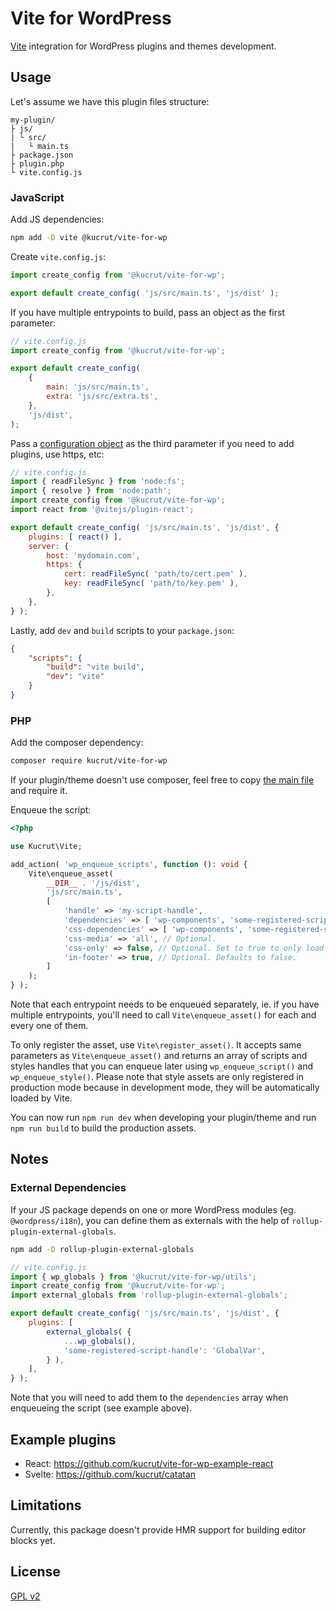 # Vite for WordPress

[Vite](https://vitejs.dev) integration for WordPress plugins and themes development.

## Usage

Let's assume we have this plugin files structure:

```
my-plugin/
├ js/
| └ src/
|   └ main.ts
├ package.json
├ plugin.php
└ vite.config.js
```

### JavaScript

Add JS dependencies:

```sh
npm add -D vite @kucrut/vite-for-wp
```

Create `vite.config.js`:

```js
import create_config from '@kucrut/vite-for-wp';

export default create_config( 'js/src/main.ts', 'js/dist' );
```

If you have multiple entrypoints to build, pass an object as the first parameter:

```js
// vite.config.js
import create_config from '@kucrut/vite-for-wp';

export default create_config(
	{
		main: 'js/src/main.ts',
		extra: 'js/src/extra.ts',
	},
	'js/dist',
);
```

Pass a [configuration object](https://vitejs.dev/config/) as the third parameter if you need to add plugins, use https, etc:

```js
// vite.config.js
import { readFileSync } from 'node:fs';
import { resolve } from 'node:path';
import create_config from '@kucrut/vite-for-wp';
import react from '@vitejs/plugin-react';

export default create_config( 'js/src/main.ts', 'js/dist', {
	plugins: [ react() ],
	server: {
		host: 'mydomain.com',
		https: {
			cert: readFileSync( 'path/to/cert.pem' ),
			key: readFileSync( 'path/to/key.pem' ),
		},
	},
} );
```

Lastly, add `dev` and `build` scripts to your `package.json`:

```json
{
	"scripts": {
		"build": "vite build",
		"dev": "vite"
	}
}
```

### PHP

Add the composer dependency:

```sh
composer require kucrut/vite-for-wp
```

If your plugin/theme doesn't use composer, feel free to copy [the main file](https://github.com/kucrut/vite-for-wp/blob/main/vite-for-wp.php) and require it.

Enqueue the script:

```php
<?php

use Kucrut\Vite;

add_action( 'wp_enqueue_scripts', function (): void {
	Vite\enqueue_asset(
		__DIR__ . '/js/dist',
		'js/src/main.ts',
		[
			'handle' => 'my-script-handle',
			'dependencies' => [ 'wp-components', 'some-registered-script-handle' ], // Optional script dependencies. Defaults to empty array.
			'css-dependencies' => [ 'wp-components', 'some-registered-style-handle' ], // Optional style dependencies. Defaults to empty array.
			'css-media' => 'all', // Optional.
			'css-only' => false, // Optional. Set to true to only load style assets in production mode.
			'in-footer' => true, // Optional. Defaults to false.
		]
	);
} );
```

Note that each entrypoint needs to be enqueued separately, ie. if you have multiple entrypoints, you'll need to call `Vite\enqueue_asset()` for each and every one of them.

To only register the asset, use `Vite\register_asset()`. It accepts same parameters as `Vite\enqueue_asset()` and returns an array of scripts and styles handles that you can enqueue later using `wp_enqueue_script()` and `wp_enqueue_style()`. Please note that style assets are only registered in production mode because in development mode, they will be automatically loaded by Vite.

You can now run `npm run dev` when developing your plugin/theme and run `npm run build` to build the production assets.

## Notes

### External Dependencies

If your JS package depends on one or more WordPress modules (eg. `@wordpress/i18n`), you can define them as externals with the help of `rollup-plugin-external-globals`.

```sh
npm add -D rollup-plugin-external-globals
```

```js
// vite.config.js
import { wp_globals } from '@kucrut/vite-for-wp/utils';
import create_config from '@kucrut/vite-for-wp';
import external_globals from 'rollup-plugin-external-globals';

export default create_config( 'js/src/main.ts', 'js/dist', {
	plugins: [
		external_globals( {
			...wp_globals(),
			'some-registered-script-handle': 'GlobalVar',
		} ),
	],
} );
```

Note that you will need to add them to the `dependencies` array when enqueueing the script (see example above).

## Example plugins

-   React: https://github.com/kucrut/vite-for-wp-example-react
-   Svelte: https://github.com/kucrut/catatan

## Limitations

Currently, this package doesn't provide HMR support for building editor blocks yet.

## License

[GPL v2](https://www.gnu.org/licenses/old-licenses/gpl-2.0.en.html)
